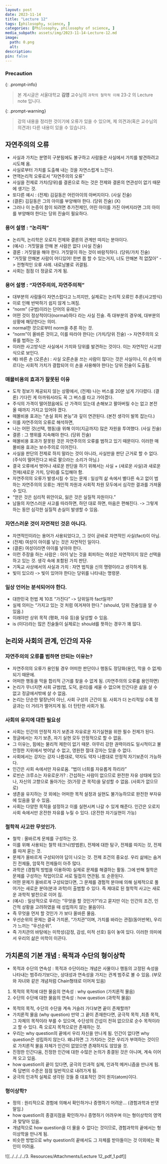 ```yaml
---
layout: post
date: 2023-11-14
title: "Lecture 12"
tags: [philosophy, science, ]
categories: [Philosophy, philosophy of science, ]
media_subpath: assets/img/2023-11-14-Lecture-12.md
image:
  path: 0.png
  alt:  
description:  
pin: false
---
```



### Precaution


{: .prompt-info}


> 본 게시글은 서울대학교 **김영** 교수님의 `과학의 철학적 이해` 23-2 의 Lecture note 입니다. 


{: .prompt-warning}


> 강의 내용을 정리한 것이기에 오류가 있을 수 있으며, 제 의견과(혹은 교수님의 의견과) 다른 내용이 있을 수 있습니다.


## 자연주의의 오류

- 사실과 가치는 분명히 구분됨에도 불구하고 사람들은 사실에서 가치를 발견하려고 시도해 옴.
- 사실로부터 가치를 도출해 내는 것을 자연스럽게 느낀다.
- 연역논리적 오류로서 “자연주의의 오류”
- 사실을 전제로 가치(당위)를 결론으로 하는 것은 전제와 결론의 연관성이 없기 때문에 생기는 것.
- 또다른 예시 : (전제) 김길동은 어린아이의 아버지이다. (사실 진술)
- (결론) 김길동은 그의 아이를 부양해야 한다. (당위 진술) (X)
- 그러나 이 논증이 참이 되려면 추가전제인, 어린 아이를 가진 아버지라면 그의 아이를 부양해야 한다는 당위 진술이 필요하다.

### 용어 설명 : “논리적”

- 논리적, 논리학은 오로지 전제와 결론의 관계만 따지는 분야이다.
- (예시) : 거짓말을 안해 본 사람은 없다 (사실 진술)
- 결론 : 거짓말을 해야 한다. 거짓말이 하는 것이 바람직하다. (당위/가치 진술)
- “거짓말 안해본 사람이 어디있어! 한번 쯤 할 수 있는거지, 너도 안해본 적 없잖아” -> 전형적인 오류 사례. 내로남불로 귀결됨.
- 사회는 점점 더 정글로 가게 됨.

### 용어 설명 : “자연주의의, 자연주의적”

- 대부분의 사람들이 자연스럽다고 느끼지만, 실제로는 논리적 오류인 추론(사고방식)
- 이로 인해 반박하기 쉽지 않게 느껴짐.
- “norm” (규범)이라는 단어의 유래는?
- 어떤 것이 정상적이다(normal)하다 라는 사실 진술. 즉 대부분의 경우에, 대부분의 상황에 해당한다는 의미.
- normal한 것으로부터 norm을 추론 하는 것.
- “norm”이 올바른 것이고, 이를 따라야 한다는 (가치/당위 진술) -> 자연주의의 오류를 범하는 것.
- 이러한 사고방식은 사실에서 가치와 당위를 발견하는 것이다. 이는 자연적인 사고방식으로 보인다.
- 예) 바른 손 (오른손) : 사실 오른손을 쓰는 사람이 많다는 것은 사실이나, 이 손이 바르다는 사회적 가치가 결합되어 이 손을 사용해야 한다는 당위 진술이 도출됨.

### 매몰비용의 효과가 잘못된 이유

- 도착 정보가 제공되지 않는 상황에서, (전제) 나는 버스를 20분 넘게 기다렸다. (결론) 기다린 게 아까워서라도 꼭 그 버스를 타고 가야겠다.
- 주식의 가격이 떨어졌음에도 산 가격이 있는데 손해보고 팔아버릴 수는 없고 본전 올 때까지 가지고 있어야 겠다.
- 매몰비용 효과는 “손실 회피 본능”과 깊이 연관된다. (본전 생각이 발목 잡는다.)
- 이를 자연주의의 오류로 해석하면,
- 나는 어떤 것(선택, 행동)을 위해 이미(지금까지) 많은 자원을 투여했다. (사실 진술)
- 결론 : 그 행위를 지속해야 한다. (당위 진술)
- 매몰비용 효과가 잘못된 것은 자연주의의 오류를 범하고 있기 때문이다. 이러한 매몰비용 효과는 보수주의로 이어진다.
- 사실을 판단의 전제로 하지 말라는 것이 아니라, 사실만을 판단 근거로 할 수 없다. (주식이 떨어진다고 바로 팔으라는 소리가 아님.)
- 결국 오류에서 벗어나 새로운 판단을 하기 위해서는 사실 + (새로운 사실)과 새로운 전제(새로운 가치, 당위)를 도입해야 함.
- 자연주의의 오류가 발생시킬 수 있는 문제 : 일상적 삶 속에서 별다른 숙고 없이 범하는 자연주의의 오류는 개인적 차원과 사회적 차원 모두에서 심각한 결과를 가져올 수 있다.
- “얻은 것은 심리적 위안이요, 잃은 것은 실질적 자원이다.”
- 남들의 자연스러운 사고를 따라하면, 하던 대로 하면, 마음은 편해진다. -> 그렇게 하는 동안 심각한 실질적 손실이 발생할 수 있음.

### 자연스러운 것이 자연적인 것은 아니다.

- 자연적인이라는 용어가 사용되었다고, 그 것이 곧바로 자연적인 사실(fact)이 아님.
- (전제) 여성이 아이를 낳는 것은 자연적인 일이다.
- (결론) 여성이라면 아이를 낳아야 한다.
- 이런 주장을 하는 사람은 : 아이 낳는 것을 회피하는 여성은 자연적이지 않은 선택을 하고 있는 것. 생각 속에 포함된 가치 판단.
- 기독교 사상에서의 사실과 가치 : 자연 법칙을 신의 명령이라고 생각하게 됨.
- 빛이 있으라 -> 빛이 있어야 한다는 당위를 나타내는 명령문.

### 일상 언어는 분석되어야 한다.

- 대한민국 헌법 제 10조 “가진다” -> 당위일까 fact일까?
- 실제 의미는 “가지고 있는 것 처럼 여겨져야 한다.” (should, 당위 진술임을 알 수 있음.)
- 이래야만 상위 목적 (평화, 자유 등)을 달성할 수 있음.
- is (이다)라는 많은 진술들이 실제로는 should를 뜻하는 경우가 꽤 많다.

## 논리와 사회의 관계, 인간의 자유


### 자연주의의 오류를 범하면 안되는 이유는?

- 자연주의의 오류가 용인될 경우 어떠한 판단이나 행동도 정당화(용인, 막을 수 없게) 되기 때문에.
- 어떠한 행동을 막을 합리적 근거를 찾을 수 없게 됨. (자연주의의 오류를 용인하면)
- 논리가 무너지면 사회 규범(법, 도덕, 윤리)를 세울 수 없으며 인간다운 삶을 살 수 없고 정글에서밖에 살 수 없음.
- 논리는 단순한 말장난이 아닌, 사회 구성의 근간이 됨. 사회가 더 논리적일 수록 정글과는 더 거리가 멀어지게 됨. 더 탄탄한 사회가 됨.

### 사회의 유지에 대한 필요성

- 사회는 인간의 안정적 자기 보존과 자유로운 자기실현을 위한 필수 전제가 된다.
- 정글에서는 자기 보존, 자기 실현 모두 안정적으로 할 수 없음.
- 그 이유는, 힘에는 물리적 제한이 없기 때문. 아무리 강한 권력이라도 일시적이고 불안정한 지위에서 벗어날 수 없고, 영원한 절대 강자는 있을 수 없다.
- 사회에서는 강자는 강자 나름대로, 약자도 약자 나름대로 안정적 자기보존이 가능하다.
- 인간은 사회 속에서만 자유로움. “법이 너희를 자유롭게 하리라”
- 로빈슨 크루소는 자유로운가? : 간섭하는 사람이 없으므로 완전한 자유 상태에 있으나, 자신의 고향으로 돌아가는 것(가장 큰 목적)을 달성할 수 없음. (사회가 없으므로)
- 생존을 유지하는 것 외에는 어떠한 목적 설정과 실현도 불가능하므로 완전한 부자유에 있음을 알 수 있음.
- 사회는 다양한 목적을 설정하고 이를 실현시켜 나갈 수 있게 해준다. 인간은 오로지 사회 속에서만 온전한 자유를 누릴 수 있다. (온전한 자기실현이 가능)

### 철학적 사고란 무엇인가.

- 철학 : 올바르게 문제를 구성하는 것.
- 이를 위해 사용되는 철학 테크닉(방법론), 전제에 대한 탐구, 전제를 따지는 것, 전제를 따져 묻는 것.
- 문제가 올바르게 구성되어야 답이 나오는 것. 전제 조건의 중요성. 우리 삶에는 숨겨진 전제들, 암묵적 전제들이 아주 많다.
- 과학은 (경험적 방법을 이용하여) 실제로 문제를 해결하는 활동. 그에 반해 철학은 문제를 구성하는 작업이므로 서로 밀접히 연관됨. 또 순환된다.
- 어떤 문제가 올바르게 구성되었다면, 그 문제를 경험적 분야에 의해 실제적으로 풀어가는 새로운 분야(분과 과학)이 출범할 수 있다. 즉 제대로 된 철학적 사고는 새로운 과학적 발전으로 이어 짐.
- (예시) : 일상적으로 우리는 “무엇을 할 것인가?”라고 묻지만 이는 인간의 조건, 인간적 상황을 고려하였을 때 성립하지 않는 물음이다.
- 즉 무엇을 먼저 할 것인가 가 보다 올바른 물음.
- 우선순위의 문제는 결국 가치론, “가치관”이며, 가치를 바라는 관점(동어반복), 우리가 느끼는 “우선순위”.
- 즉 가치관의 바탕에는 미학성(감정, 감성, 미적 선호) 등이 놓여 있다. 이러한 의미에서 우리의 삶은 미학이 이끈다.

## 가치론의 기본 개념 : 목적과 수단의 형이상학

- 목적과 수단의 연속성 : 목적과 수단이라는 개념은 사물이나 행동의 고정된 속성을 나타내는 범주라기보다는, 상대성과 연속성을 가지는 관계 범주로 볼 수 있음. (부모와 자녀와 같은 개념처럼 Chain형태로 이어져 있음)
1. 목적의 목적에 대한 물음의 연속성 : why question (가치론적 물음)
2. 수단의 수단에 대한 물음의 연속성 : how question (과학적 물음)
- 목적의 목적, 수단의 수단을 계속 거슬러 가다보면 끝이 존재할까?
- 가치론적 물음 (why question) 만약 그 끝이 존재한다면, 궁극적 목적 ,최종 목적, 그 자체의 목적이라 부를 수 있으며, 수단성의 간섭이 전혀 없으므로 순수 목적이라고 할 수 있다. 즉 오로지 목적으로만 존재하는 것.
- 우리는 why question의 끝에서 우리 자신을 만나게 됨. 인간이 없다면 why question은 성립하지 않는다. 왜냐하면 그 가치라는 것은 우리가 부여하는 것이므로 가치론적 물음 자체가 인간이 없었으면 존재하지도 않았을 것.
- 진정한 인간다움, 진정한 인간에 대한 수많은 논의가 종결된 것은 아니며, 계속 이어져 오고 있음.
- how question의 끝이 있다면, 궁극의 인과적 실체, 인과적 메커니즘을 만나게 됨. 즉 답변의 수준은 점점 일반적으로 내려가게 됨.
- 궁극의 인과적 실체로 생각된 것들 중 대표적인 것이 원자(atom)이다.

### 형이상학?

- 정의 : 원리적으로 경험에 의해서 확인하거나 증명하기 어려운… (경험과학과 반댓말임.)
- how question의 종결지점을 확인하거나 증명하기 어려우며 이는 형이상학의 영역과 맞닿아 있음.
- 개념적으로 how question을 더 물을 수 없다는 것이므로, 경험과학의 끝에서는 형이상학을 만나게 됨.
- 비슷한 방법으로 why question의 끝에서도 그 자체를 받아들이는 것 이외에는 확인이 어려움.

![[../../../../3. Resources/Attachments/Lecture 12_pdf_1.pdf]]


